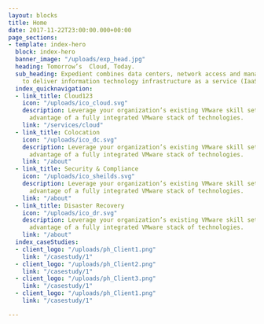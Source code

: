 ```yaml
---
layout: blocks
title: Home
date: 2017-11-22T23:00:00.000+00:00
page_sections:
- template: index-hero
  block: index-hero
  banner_image: "/uploads/exp_head.jpg"
  heading: Tomorrow’s  Cloud, Today.
  sub_heading: Expedient combines data centers, network access and managed services
    to deliver information technology infrastructure as a service (IaaS) solutions.
  index_quicknavigation:
  - link_title: Cloud123
    icon: "/uploads/ico_cloud.svg"
    description: Leverage your organization’s existing VMware skill sets while taking
      advantage of a fully integrated VMware stack of technologies.
    link: "/services/cloud"
  - link_title: Colocation
    icon: "/uploads/ico_dc.svg"
    description: Leverage your organization’s existing VMware skill sets while taking
      advantage of a fully integrated VMware stack of technologies.
    link: "/about"
  - link_title: Security & Compliance
    icon: "/uploads/ico_sheilds.svg"
    description: Leverage your organization’s existing VMware skill sets while taking
      advantage of a fully integrated VMware stack of technologies.
    link: "/about"
  - link_title: Disaster Recovery
    icon: "/uploads/ico_dr.svg"
    description: Leverage your organization’s existing VMware skill sets while taking
      advantage of a fully integrated VMware stack of technologies.
    link: "/about"
  index_caseStudies:
  - client_logo: "/uploads/ph_Client1.png"
    link: "/casestudy/1"
  - client_logo: "/uploads/ph_Client2.png"
    link: "/casestudy/1"
  - client_logo: "/uploads/ph_Client3.png"
    link: "/casestudy/1"
  - client_logo: "/uploads/ph_Client1.png"
    link: "/casestudy/1"

---
```


